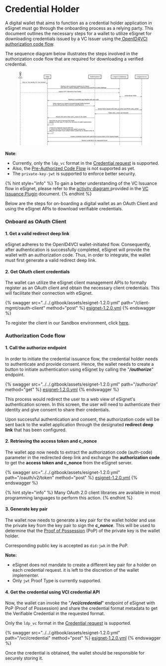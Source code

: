 # Credential Holder

A digital wallet that aims to function as a credential holder application in eSignet must go through the onboarding process as a relying party. This document outlines the necessary steps for a wallet to utilize eSignet for downloading credentials issued by a VC Issuer using the[ OpenID4VCI authorization code flow](https://openid.net/specs/openid-4-verifiable-credential-issuance-1\_0.html#name-authorization-code-flow).

The sequence diagram below illustrates the steps involved in the authorization code flow that are required for downloading a verified credential.

<figure><img src="../../.gitbook/assets/auth-code-flow.png" alt=""><figcaption></figcaption></figure>

**Note**:&#x20;

* Currently, only the `ldp_vc` format in the [Credential request](https://openid.net/specs/openid-4-verifiable-credential-issuance-1\_0.html#name-credential-request-4) is supported.
* Also, the [Pre-Authorized Code Flow](https://openid.net/specs/openid-4-verifiable-credential-issuance-1\_0.html#name-pre-authorized-code-flow) is not supported as yet.
* The `private-key-jwt` is supported to enforce better security.

{% hint style="info" %}
To gain a better understanding of the VC Issuance flow in eSignet, please refer to the [activity diagram ](../vc-issuance.md#appendix-vc-issuance-flow)provided in the [VC Issuance Plugin](../vc-issuance.md) document.&#x20;
{% endhint %}

Below are the steps for on-boarding a digital wallet as an OAuth Client and using the eSignet APIs to download verifiable credentials.

### Onboard as OAuth Client

#### 1. Get a valid redirect deep link

eSignet adheres to the OpenID4VCI wallet-initiated flow. Consequently, after authentication is successfully completed, eSignet will provide the wallet with an authorization code. Thus, in order to integrate, the wallet must first generate a valid redirect deep link.

#### 2. Get OAuth client credentials

The wallet can utilize the eSignet client management APIs to formally register as an OAuth client and obtain the necessary client credentials. This will facilitate their connection with eSignet.&#x20;

{% swagger src="../../.gitbook/assets/esignet-1.2.0.yml" path="/client-mgmt/oauth-client" method="post" %}
[esignet-1.2.0.yml](../../.gitbook/assets/esignet-1.2.0.yml)
{% endswagger %}

To register the client in our Sandbox environment, click [here](../../try-it-out/).

### **Authorization Code flow**

#### 1. Call the authorize endpoint

In order to initiate the credential issuance flow, the credential holder needs to authenticate and provide consent. Hence, the wallet needs to create a button to initiate authentication using eSignet by calling the "_**/authorize**_" endpoint.

{% swagger src="../../.gitbook/assets/esignet-1.2.0.yml" path="/authorize" method="get" %}
[esignet-1.2.0.yml](../../.gitbook/assets/esignet-1.2.0.yml)
{% endswagger %}

This process would redirect the user to a web view of eSignet's authentication screen. In this screen, the user will need to authenticate their identity and give consent to share their credentials.

Upon successful authentication and consent, the authorization code will be sent back to the wallet application through the designated **redirect deep link** that has been configured.

#### 2. Retrieving the access token and c\_nonce

The wallet app now needs to extract the authorization code (auth-code) parameter in the redirected deep link and exchange the **authorization code** to get the **access token and c\_nonce** from the eSignet server.

{% swagger src="../../.gitbook/assets/esignet-1.2.0.yml" path="/oauth/v2/token" method="post" %}
[esignet-1.2.0.yml](../../.gitbook/assets/esignet-1.2.0.yml)
{% endswagger %}

{% hint style="info" %}
Many OAuth 2.0 client libraries are available in most programming languages to perform this action.
{% endhint %}

#### 3. Generate key pair

The wallet now needs to generate a key pair for the wallet holder and use the private key from the key pair to sign the _**c\_nonce**_. This will be used to determine that the [Proof of Possession](https://openid.net/specs/openid-4-verifiable-credential-issuance-1\_0.html#name-proof-types) (PoP) of the private key is the wallet holder.

Corresponding public key is accepted as `did:jwk` in the PoP.

**Note:**&#x20;

* eSignet does not mandate to create a different key pair for a holder on each credential request. it is left to the discretion of the wallet implementer.
* Only `jwt` Proof Type is currently supported.

#### 4. Get the credential using VCI credential API

Now, the wallet can invoke the "_**/vci/credential**_" endpoint of eSignet with PoP (Proof of Possession) and share the credential format metadata to get the Verifiable Credential in the requested format.

Only the `ldp_vc` format in the [Credential request](https://openid.net/specs/openid-4-verifiable-credential-issuance-1\_0.html#name-credential-request-4) is supported.&#x20;

{% swagger src="../../.gitbook/assets/esignet-1.2.0.yml" path="/vci/credential" method="post" %}
[esignet-1.2.0.yml](../../.gitbook/assets/esignet-1.2.0.yml)
{% endswagger %}

Once the credential is obtained, the wallet should be responsible for securely storing it.

